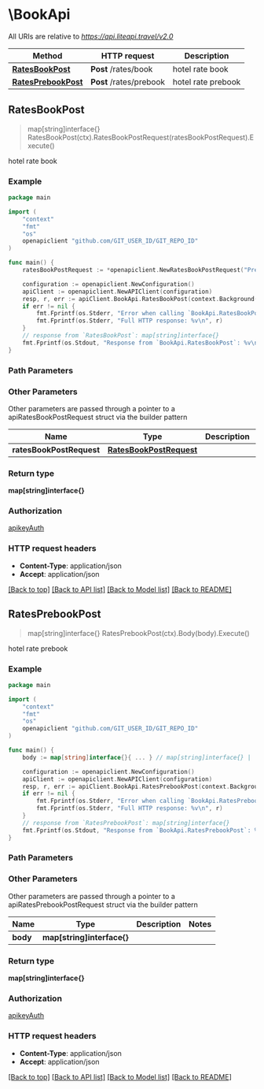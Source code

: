 # \BookApi

All URIs are relative to *https://api.liteapi.travel/v2.0*

Method | HTTP request | Description
------------- | ------------- | -------------
[**RatesBookPost**](BookApi.md#RatesBookPost) | **Post** /rates/book | hotel rate book
[**RatesPrebookPost**](BookApi.md#RatesPrebookPost) | **Post** /rates/prebook | hotel rate prebook



## RatesBookPost

> map[string]interface{} RatesBookPost(ctx).RatesBookPostRequest(ratesBookPostRequest).Execute()

hotel rate book



### Example

```go
package main

import (
    "context"
    "fmt"
    "os"
    openapiclient "github.com/GIT_USER_ID/GIT_REPO_ID"
)

func main() {
    ratesBookPostRequest := *openapiclient.NewRatesBookPostRequest("PrebookId_example", *openapiclient.NewRatesBookPostRequestGuestInfo("GuestFirstName_example", "GuestLastName_example", "GuestEmail_example")) // RatesBookPostRequest |  (optional)

    configuration := openapiclient.NewConfiguration()
    apiClient := openapiclient.NewAPIClient(configuration)
    resp, r, err := apiClient.BookApi.RatesBookPost(context.Background()).RatesBookPostRequest(ratesBookPostRequest).Execute()
    if err != nil {
        fmt.Fprintf(os.Stderr, "Error when calling `BookApi.RatesBookPost``: %v\n", err)
        fmt.Fprintf(os.Stderr, "Full HTTP response: %v\n", r)
    }
    // response from `RatesBookPost`: map[string]interface{}
    fmt.Fprintf(os.Stdout, "Response from `BookApi.RatesBookPost`: %v\n", resp)
}
```

### Path Parameters



### Other Parameters

Other parameters are passed through a pointer to a apiRatesBookPostRequest struct via the builder pattern


Name | Type | Description  | Notes
------------- | ------------- | ------------- | -------------
 **ratesBookPostRequest** | [**RatesBookPostRequest**](RatesBookPostRequest.md) |  | 

### Return type

**map[string]interface{}**

### Authorization

[apikeyAuth](../README.md#apikeyAuth)

### HTTP request headers

- **Content-Type**: application/json
- **Accept**: application/json

[[Back to top]](#) [[Back to API list]](../README.md#documentation-for-api-endpoints)
[[Back to Model list]](../README.md#documentation-for-models)
[[Back to README]](../README.md)


## RatesPrebookPost

> map[string]interface{} RatesPrebookPost(ctx).Body(body).Execute()

hotel rate prebook



### Example

```go
package main

import (
    "context"
    "fmt"
    "os"
    openapiclient "github.com/GIT_USER_ID/GIT_REPO_ID"
)

func main() {
    body := map[string]interface{}{ ... } // map[string]interface{} |  (optional)

    configuration := openapiclient.NewConfiguration()
    apiClient := openapiclient.NewAPIClient(configuration)
    resp, r, err := apiClient.BookApi.RatesPrebookPost(context.Background()).Body(body).Execute()
    if err != nil {
        fmt.Fprintf(os.Stderr, "Error when calling `BookApi.RatesPrebookPost``: %v\n", err)
        fmt.Fprintf(os.Stderr, "Full HTTP response: %v\n", r)
    }
    // response from `RatesPrebookPost`: map[string]interface{}
    fmt.Fprintf(os.Stdout, "Response from `BookApi.RatesPrebookPost`: %v\n", resp)
}
```

### Path Parameters



### Other Parameters

Other parameters are passed through a pointer to a apiRatesPrebookPostRequest struct via the builder pattern


Name | Type | Description  | Notes
------------- | ------------- | ------------- | -------------
 **body** | **map[string]interface{}** |  | 

### Return type

**map[string]interface{}**

### Authorization

[apikeyAuth](../README.md#apikeyAuth)

### HTTP request headers

- **Content-Type**: application/json
- **Accept**: application/json

[[Back to top]](#) [[Back to API list]](../README.md#documentation-for-api-endpoints)
[[Back to Model list]](../README.md#documentation-for-models)
[[Back to README]](../README.md)

